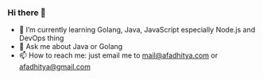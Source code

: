 ### Hi there 👋

- 🌱 I’m currently learning Golang, Java, JavaScript especially Node.js and DevOps thing
- 💬 Ask me about Java or Golang
- 📫 How to reach me: just email me to mail@afadhitya.com or afadhitya@gmail.com

<!--
**afadhitya/afadhitya** is a ✨ _special_ ✨ repository because its `README.md` (this file) appears on your GitHub profile.

Here are some ideas to get you started:

- 🔭 I’m currently working on ...
- 🌱 I’m currently learning ...
- 👯 I’m looking to collaborate on ...
- 🤔 I’m looking for help with ...
- 💬 Ask me about ...
- 📫 How to reach me: ...
- 😄 Pronouns: ...
- ⚡ Fun fact: ...
-->
